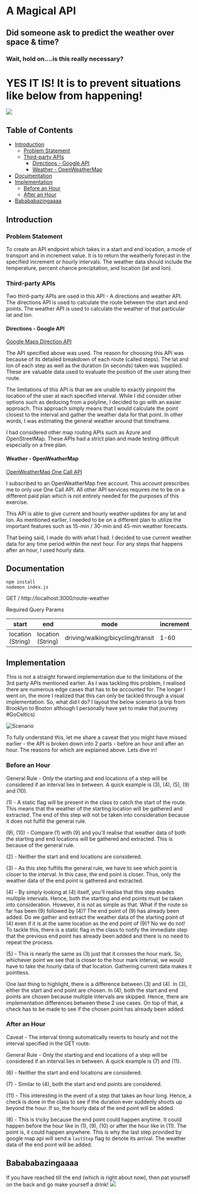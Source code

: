 # A Magical API 

## Did someone ask to predict the weather over space & time? 

### Wait, hold on....is this really necessary? 

# YES IT IS! It is to prevent situations like below from happening! 
![](https://media.giphy.com/media/l1J9rMqPQ8c2HfxiE/giphy.gif)


## Table of Contents 

- [Introduction](#introduction)
  * [Problem Statement](#problem-statement)
  * [Third-party APIs](#third-party-apis)
    + [Directions - Google API](#directions---google-api)
    + [Weather - OpenWeatherMap](#weather---openweathermap)
- [Documentation](#documentation)
- [Implementation](#implementation)
  * [Before an Hour](#before-an-hour)
  * [After an Hour](#after-an-hour)
- [Babababazingaaaa](#babababazingaaaa)

## Introduction 

### Problem Statement 

To create an API endpoint which takes in a start and end location, a mode of transport and in increment value. It is to return the weatherly forecast in the specified increment or hourly intervals. The weather data should include the temperature, percent chance preciptation, and location (lat and lon).

### Third-party APIs 

Two third-party APIs are used in this API - A directions and weather API. The directions API is used to calculate the route between the start and end points. The weather API is used to calculate the weather of that particular lat and lon. 

#### Directions - Google API 

<a href="https://developers.google.com/maps/documentation/directions/overview#DirectionsRequests">
 Google Maps Direction API 
</a> 

The API specified above was used. The reason for choosing this API was because of its detailed breakdown of each route (called steps). The lat and lon of each step as well as the duration (in seconds) taken was supplied. These are valuable data used to evaluate the position of the user along their route. 

The limitations of this API is that we are unable to exactly pinpoint the location of the user at each specified interval. While I did consider other options such as deducing from a polyline, I decided to go with an easier approach. This approach simply means that I would calculate the point closest to the interval and gather the weather data for that point. In other words, I was estimating the general weather around that timeframe. 

I had considered other map routing APIs such as Azure and OpenStreetMap. These APIs had a strict plan and made testing difficult especially on a free plan. 


#### Weather - OpenWeatherMap

<a href="https://openweathermap.org/api/one-call-api">
 OpenWeatherMap One Call API 
</a> 

I subscribed to an OpenWeatherMap free account. This account prescribes me to only use One Call API. All other API services requires me to be on a different paid plan which is not entirely needed for the purposes of this exercise. 

This API is able to give current and hourly weather updates for any lat and lon. As mentioned earlier, I needed to be on a different plan to utilize the important features such as 15-min / 30-min and 45-min weather forecasts. 

That being said, I made do with what I had. I decided to use current weather data for any time period within the next hour. For any steps that happens after an hour, I used hourly data. 

## Documentation 

`npm install`
<br>
`nodemon index.js`

GET / http://localhost:3000/route-weather

Required Query Params 

| start  | end | mode | increment  | 
| --- | --- | --- | --- | 
| location (String) | location (String) | driving/walking/bicycling/transit | 1-60 | 

## Implementation 

This is not a straight forward implementation due to the limitations of the 3rd party APIs mentioned earlier. As I was tackling this problem, I realised there are numerous edge cases that has to be accounted for. The longer I went on, the more I realized that this can only be tackled through a visual implementation. So, what did I do? I layout the below scenario (a trip from Brooklyn to Boston although I personally have yet to make that journey #GoCeltics) 

![Scenario](https://user-images.githubusercontent.com/35773953/107653886-144ad780-6cbd-11eb-8707-a01af73d3e03.png)

To fully understand this, let me share a caveat that you might have missed earlier - the API is broken down into 2 parts - before an hour and after an hour. The reasons for which are explained above. Lets dive in! 

### Before an Hour 

General Rule - Only the starting and end locations of a step will be considered if an interval lies in between. A quick example is (3), (4), (5), (9) and (10).   

(1) - A static flag will be present in the class to catch the start of the route. This means that the weather of the starting location will be gathered and extracted. The end of this step will not be taken into consideration because it does not fulfill the general rule. 

(9), (10) - Compare (1) with (9) and you'll realise that weather data of both the starting and end locations will be gathered and extracted. This is because of the general rule. 

(2) - Neither the start and end locations are considered. 

(3) - As this step fulfills the general rule, we have to see which point is closer to the interval. In this case, the end point is closer. Thus, only the weather data of the end point is gathered and extracted. 

(4) - By simply looking at (4) itself, you'll realise that this step evades multiple intervals. Hence, both the starting and end points must be taken into consideration. However, it is not as simple as that. What if the route so far has been (9) followed by (4)? The end point of (9) has already been added. Do we gather and extract the weather data of the starting point of (4) even if it is at the same location as the end point of (9)? No we do not! To tackle this, there is a static flag in the class to notify the immediate step that the previous end point has already been added and there is no need to repeat the process. 

(5) - This is nearly the same as (3) just that it crosses the hour mark. So, whichever point we see that is closer to the hour mark interval, we would have to take the hourly data of that location. Gathering current data makes it pointless. 

One last thing to highlight, there is a difference between (3) and (4). In (3), either the start and end point are chosen. In (4), both the start and end points are chosen because multiple intervals are skipped. Hence, there are implementation differences between these 2 use cases. On top of that, a check has to be made to see if the chosen point has already been added.  

### After an Hour 

Caveat - The interval timing automatically reverts to hourly and not the interval specified in the GET route. 

General Rule - Only the starting and end locations of a step will be considered if an interval lies in between. A quick example is (7) and (11).

(6) - Neither the start and end locations are considered.

(7) - Similar to (4), both the start and end points are considered. 

(11) - This interesting in the event of a step that takes an hour long. Hence, a check is done in the class to see if the duration ever suddenly shoots up beyond the hour. If so, the hourly data of the end point will be added. 

(8) - This is tricky because the end point could happen anytime. It could happen before the hour like in (1), (9), (10) or after the hour like in (11). The point is, it could happen anywhere. This is why the last step provided by google map api will send a `lastStep` flag to denote its arrival. The weather data of the end point will be added. 

## Babababazingaaaa

If you have reached till the end (which is right about now), then pat yourself on the back and go make yourself a drink! 
![](https://media.giphy.com/media/5GoVLqeAOo6PK/giphy.gif)
